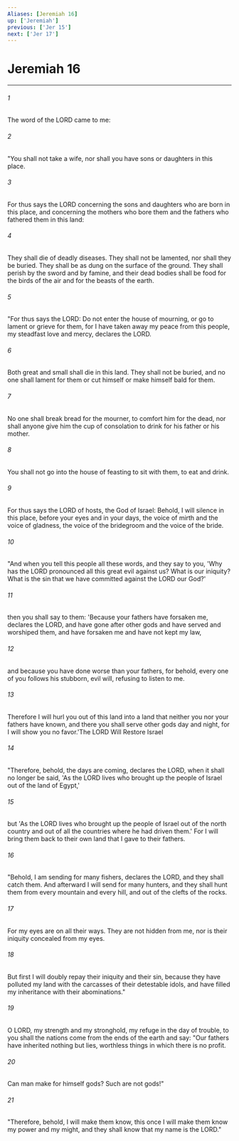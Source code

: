 ```yaml
---
Aliases: [Jeremiah 16]
up: ['Jeremiah']
previous: ['Jer 15']
next: ['Jer 17']
---
```

# Jeremiah 16
***



###### 1 
The word of the LORD came to me: 

###### 2 
"You shall not take a wife, nor shall you have sons or daughters in this place. 

###### 3 
For thus says the LORD concerning the sons and daughters who are born in this place, and concerning the mothers who bore them and the fathers who fathered them in this land: 

###### 4 
They shall die of deadly diseases. They shall not be lamented, nor shall they be buried. They shall be as dung on the surface of the ground. They shall perish by the sword and by famine, and their dead bodies shall be food for the birds of the air and for the beasts of the earth. 

###### 5 
"For thus says the LORD: Do not enter the house of mourning, or go to lament or grieve for them, for I have taken away my peace from this people, my steadfast love and mercy, declares the LORD. 

###### 6 
Both great and small shall die in this land. They shall not be buried, and no one shall lament for them or cut himself or make himself bald for them. 

###### 7 
No one shall break bread for the mourner, to comfort him for the dead, nor shall anyone give him the cup of consolation to drink for his father or his mother. 

###### 8 
You shall not go into the house of feasting to sit with them, to eat and drink. 

###### 9 
For thus says the LORD of hosts, the God of Israel: Behold, I will silence in this place, before your eyes and in your days, the voice of mirth and the voice of gladness, the voice of the bridegroom and the voice of the bride. 

###### 10 
"And when you tell this people all these words, and they say to you, 'Why has the LORD pronounced all this great evil against us? What is our iniquity? What is the sin that we have committed against the LORD our God?' 

###### 11 
then you shall say to them: 'Because your fathers have forsaken me, declares the LORD, and have gone after other gods and have served and worshiped them, and have forsaken me and have not kept my law, 

###### 12 
and because you have done worse than your fathers, for behold, every one of you follows his stubborn, evil will, refusing to listen to me. 

###### 13 
Therefore I will hurl you out of this land into a land that neither you nor your fathers have known, and there you shall serve other gods day and night, for I will show you no favor.'The LORD Will Restore Israel 

###### 14 
"Therefore, behold, the days are coming, declares the LORD, when it shall no longer be said, 'As the LORD lives who brought up the people of Israel out of the land of Egypt,' 

###### 15 
but 'As the LORD lives who brought up the people of Israel out of the north country and out of all the countries where he had driven them.' For I will bring them back to their own land that I gave to their fathers. 

###### 16 
"Behold, I am sending for many fishers, declares the LORD, and they shall catch them. And afterward I will send for many hunters, and they shall hunt them from every mountain and every hill, and out of the clefts of the rocks. 

###### 17 
For my eyes are on all their ways. They are not hidden from me, nor is their iniquity concealed from my eyes. 

###### 18 
But first I will doubly repay their iniquity and their sin, because they have polluted my land with the carcasses of their detestable idols, and have filled my inheritance with their abominations." 

###### 19 
O LORD, my strength and my stronghold, my refuge in the day of trouble, to you shall the nations come from the ends of the earth and say: "Our fathers have inherited nothing but lies, worthless things in which there is no profit. 

###### 20 
Can man make for himself gods? Such are not gods!" 

###### 21 
"Therefore, behold, I will make them know, this once I will make them know my power and my might, and they shall know that my name is the LORD."
